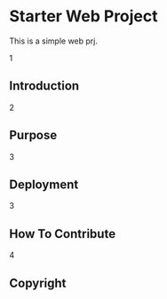 # Starter Web Project

This is a simple web prj.

1

## Introduction

2

## Purpose

3

## Deployment

3

## How To Contribute 

4

## Copyright